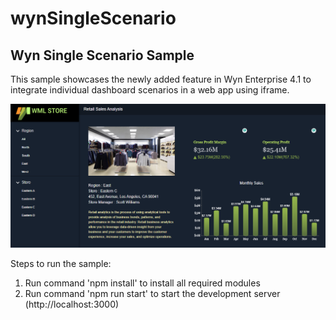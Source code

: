 # wynSingleScenario
Wyn Single Scenario Sample
----------------------------------
This sample showcases the newly added feature in Wyn Enterprise 4.1 to integrate individual dashboard scenarios in a web app using iframe.

![alt text](Screenshot.png)

Steps to run the sample:
1. Run command 'npm install' to install all required modules
2. Run command 'npm run start' to start the development server (http://localhost:3000)